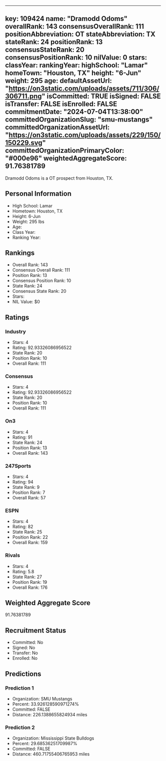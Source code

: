 ---
  key: 109424
  name: "Dramodd Odoms"
  overallRank: 143
  consensusOverallRank: 111
  positionAbbreviation: OT
  stateAbbreviation: TX
  stateRank: 24
  positionRank: 13
  consensusStateRank: 20
  consensusPositionRank: 10
  nilValue: 0
  stars: 
  classYear: 
  rankingYear: 
  highSchool: "Lamar"
  homeTown: "Houston, TX"
  height: "6-Jun"
  weight: 295
  age: 
  defaultAssetUrl: "https://on3static.com/uploads/assets/711/306/306711.png"
  isCommitted: TRUE
  isSigned: FALSE
  isTransfer: FALSE
  isEnrolled: FALSE
  commitmentDate: "2024-07-04T13:38:00"
  committedOrganizationSlug: "smu-mustangs"
  committedOrganizationAssetUrl: "https://on3static.com/uploads/assets/229/150/150229.svg"
  committedOrganizationPrimaryColor: "#000e96"
  weightedAggregateScore: 91.76381789
  ---
  
  Dramodd Odoms is a OT prospect from Houston, TX.
  
  ## Personal Information
  - High School: Lamar
  - Hometown: Houston, TX
  - Height: 6-Jun
  - Weight: 295 lbs
  - Age: 
  - Class Year: 
  - Ranking Year: 
  
  ## Rankings
  - Overall Rank: 143
  - Consensus Overall Rank: 111
  - Position Rank: 13
  - Consensus Position Rank: 10
  - State Rank: 24
  - Consensus State Rank: 20
  - Stars: 
  - NIL Value: $0
  
  ## Ratings
  
  ### Industry
  - Stars: 4
  - Rating: 92.93326086956522
  - State Rank: 20
  - Position Rank: 10
  - Overall Rank: 111
  
  ### Consensus
  - Stars: 4
  - Rating: 92.93326086956522
  - State Rank: 20
  - Position Rank: 10
  - Overall Rank: 111
  
  ### On3
  - Stars: 4
  - Rating: 91
  - State Rank: 24
  - Position Rank: 13
  - Overall Rank: 143
  
  ### 247Sports
  - Stars: 4
  - Rating: 94
  - State Rank: 9
  - Position Rank: 7
  - Overall Rank: 57
  
  ### ESPN
  - Stars: 4
  - Rating: 82
  - State Rank: 25
  - Position Rank: 22
  - Overall Rank: 159
  
  ### Rivals
  - Stars: 4
  - Rating: 5.8
  - State Rank: 27
  - Position Rank: 19
  - Overall Rank: 176
  
  ## Weighted Aggregate Score
  91.76381789
  
  ## Recruitment Status
  - Committed: No
  - Signed: No
  - Transfer: No
  - Enrolled: No
  
  
  
  ## Predictions
  
  ### Prediction 1
  - Organization: SMU Mustangs
  - Percent: 33.926128590971274%
  - Committed: FALSE
  - Distance: 226.1388655824934 miles
  
  ### Prediction 2
  - Organization: Mississippi State Bulldogs
  - Percent: 29.68536251709987%
  - Committed: FALSE
  - Distance: 460.71755406765953 miles
  